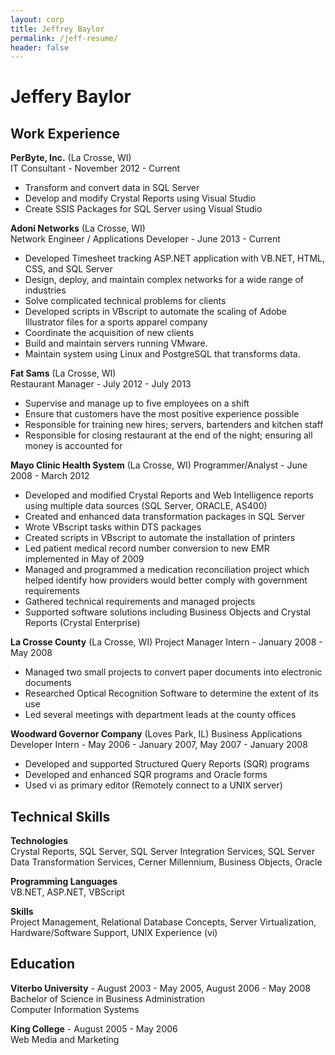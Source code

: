 ```yaml
---
layout: corp
title: Jeffrey Baylor
permalink: /jeff-resume/
header: false
---
```


Jeffery Baylor
==============

Work Experience
---------------

**PerByte, Inc.** (La Crosse, WI)  
IT Consultant - November 2012 - Current

- Transform and convert data in SQL Server
- Develop and modify Crystal Reports using Visual Studio
- Create SSIS Packages for SQL Server using Visual Studio

**Adoni Networks** (La Crosse, WI)  
Network Engineer / Applications Developer - June 2013 - Current

- Developed Timesheet tracking ASP.NET application with VB.NET, HTML, CSS, and SQL Server
- Design, deploy, and maintain complex networks for a wide range of industries
- Solve complicated technical problems for clients
- Developed scripts in VBscript to automate the scaling of Adobe Illustrator files for a sports apparel company
- Coordinate the acquisition of new clients
- Build and maintain servers running VMware.
- Maintain system using Linux and PostgreSQL that transforms data.

**Fat Sams** (La Crosse, WI)  
Restaurant Manager - July 2012 - July 2013

- Supervise and manage up to five employees on a shift
- Ensure that customers have the most positive experience possible
- Responsible for training new hires; servers, bartenders and kitchen staff
- Responsible for closing restaurant at the end of the night; ensuring all money is accounted for

**Mayo Clinic Health System** (La Crosse, WI)
Programmer/Analyst - June 2008 - March 2012

- Developed and modified Crystal Reports and Web Intelligence reports using multiple data sources (SQL Server, ORACLE, AS400)
- Created and enhanced data transformation packages in SQL Server
- Wrote VBscript tasks within DTS packages
- Created scripts in VBscript to automate the installation of printers
- Led patient medical record number conversion to new EMR implemented in May of 2009
- Managed and programmed a medication reconciliation project which helped identify how providers would better comply with government requirements
- Gathered technical requirements and managed projects
- Supported software solutions including Business Objects and Crystal Reports (Crystal Enterprise)

**La Crosse County** (La Crosse, WI)
Project Manager Intern - January 2008 - May 2008

- Managed two small projects to convert paper documents into electronic documents
- Researched Optical Recognition Software to determine the extent of its use
- Led several meetings with department leads at the county offices

**Woodward Governor Company** (Loves Park, IL)
Business Applications Developer Intern - May 2006 - January 2007, May 2007 - January 2008

- Developed and supported Structured Query Reports (SQR) programs
- Developed and enhanced SQR programs and Oracle forms
- Used vi as primary editor (Remotely connect to a UNIX server)

Technical Skills
----------------

**Technologies**  
Crystal Reports, SQL Server, SQL Server Integration Services, SQL Server Data Transformation Services, Cerner Millennium, Business Objects, Oracle

**Programming Languages**  
VB.NET, ASP.NET, VBScript

**Skills**  
Project Management, Relational Database Concepts, Server Virtualization, Hardware/Software Support, UNIX Experience (vi)

Education
---------

**Viterbo University** - August 2003 - May 2005, August 2006 - May 2008  
Bachelor of Science in Business Administration  
Computer Information Systems

**King College** - August 2005 - May 2006  
Web Media and Marketing